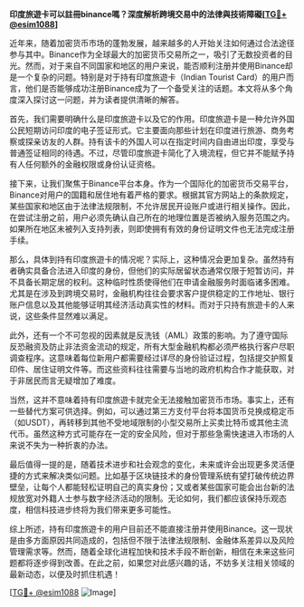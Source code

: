 **印度旅遊卡可以註冊binance嗎？深度解析跨境交易中的法律與技術障礙[[TG💪+ @esim1088](https://t.me/s/esim1088)]**

近年来，随着加密货币市场的蓬勃发展，越来越多的人开始关注如何通过合法途径参与其中。Binance作为全球最大的加密货币交易所之一，吸引了无数投资者的目光。然而，对于来自不同国家和地区的用户来说，能否顺利注册并使用Binance却是一个复杂的问题。特别是对于持有印度旅遊卡（Indian Tourist Card）的用户而言，他们是否能够成功注册Binance成为了一个备受关注的话题。本文将从多个角度深入探讨这一问题，并为读者提供清晰的解答。

首先，我们需要明确什么是印度旅遊卡以及它的作用。印度旅遊卡是一种允许外国公民短期访问印度的电子签证形式。它主要面向那些计划在印度进行旅游、商务考察或探亲访友的人群。持有该卡的外国人可以在指定时间内自由进出印度，享受与普通签证相同的待遇。不过，尽管印度旅遊卡简化了入境流程，但它并不能赋予持有人任何额外的金融权限或身份认证资格。

接下来，让我们聚焦于Binance平台本身。作为一个国际化的加密货币交易平台，Binance对用户的国籍和居住地有着严格的要求。根据其官方网站上的条款规定，某些国家和地区由于法律法规限制，不允许居民开设账户或进行相关操作。因此，在尝试注册之前，用户必须先确认自己所在的地理位置是否被纳入服务范围之内。如果所在地区未被列入支持列表，则即使拥有有效的身份证明文件也无法完成注册手续。

那么，具体到持有印度旅遊卡的情况呢？实际上，这种情况会更加复杂。虽然持有者确实具备合法进入印度的身份，但他们的实际居留状态通常仅限于短暂访问，并不具备长期定居的权利。这种临时性质使得他们在申请金融服务时面临诸多困难。尤其是在涉及到跨境交易时，金融机构往往会要求客户提供稳定的工作地址、银行账户信息以及其他能够证明其经济活动真实性的材料。而对于只持有旅遊卡的人来说，这些条件显然难以满足。

此外，还有一个不可忽视的因素就是反洗钱（AML）政策的影响。为了遵守国际反恐融资及防止非法资金流动的规定，所有大型金融机构都必须严格执行客户尽职调查程序。这意味着每位新用户都需要经过详尽的身份验证过程，包括提交护照复印件、居住证明文件等。而这些资料往往需要与当地的政府机构合作才能获取，对于非居民而言无疑增加了难度。

当然，这并不意味着持有印度旅遊卡就完全无法接触加密货币市场。事实上，还有一些替代方案可供选择。例如，可以通过第三方支付平台将本国货币兑换成稳定币（如USDT），再转移到其他不受地域限制的小型交易所上买卖比特币或其他主流代币。虽然这种方式可能存在一定的安全风险，但对于那些急需快速进入市场的人来说不失为一种折衷的办法。

最后值得一提的是，随着技术进步和社会观念的变化，未来或许会出现更多灵活便捷的方式来解决类似问题。比如基于区块链技术的身份管理系统有望打破传统边界壁垒，让每个人都能轻松证明自己的真实身份；又或者某些国家可能会出台新的法规放宽对外籍人士参与数字经济活动的限制。无论如何，我们都应该保持乐观态度，相信科技进步终将为我们带来更多可能性。

综上所述，持有印度旅遊卡的用户目前还不能直接注册并使用Binance。这一现状是由多方面原因共同造成的，包括但不限于法律法规限制、金融体系差异以及风险管理需求等。然而，随着全球化进程加快和技术手段不断创新，相信在未来这些问题都将逐步得到改善。在此之前，如果您对此感兴趣的话，不妨多关注相关领域的最新动态，以便及时抓住机遇！

[[TG💪+ @esim1088](https://t.me/s/esim1088) ![Image](https://i.postimg.cc/4NQfJmqS/Snipaste-2025-05-13-00-14-12.png)]
